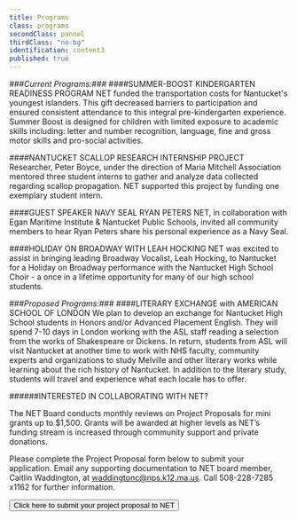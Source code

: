 ```yaml
---
title: Programs
class: programs
secondClass: pannel
thirdClass: "no-bg"
identification: content3
published: true
---
```


###_Current Programs:_###
####SUMMER-BOOST KINDERGARTEN READINESS PROGRAM
NET funded the transportation costs for Nantucket's youngest islanders. This gift decreased barriers to participation and ensured consistent attendance to this integral pre-kindergarten experience. Summer Boost is designed for children with limited exposure to academic skills including: letter and number recognition, language, fine and gross motor skills and pro-social activities. 

####NANTUCKET SCALLOP RESEARCH INTERNSHIP PROJECT
Researcher, Peter Boyce, under the direction of Maria Mitchell Association mentored three student interns to gather and analyze data collected regarding scallop propagation. NET supported this project by funding one exemplary student intern.   

####GUEST SPEAKER NAVY SEAL RYAN PETERS 
NET, in collaboration with Egan Maritime Institute & Nantucket Public Schools, invited all community members to hear Ryan Peters share his personal experience as a Navy Seal.  

####HOLIDAY ON BROADWAY WITH LEAH HOCKING
NET was excited to assist in bringing leading Broadway Vocalist, Leah Hocking, to Nantucket for a Holiday on Broadway performance with the Nantucket High School Choir - a once in a lifetime opportunity for many of our high school students.  

###_Proposed Programs:_###
####LITERARY EXCHANGE with AMERICAN SCHOOL OF LONDON
We plan to develop an exchange for Nantucket High School students in Honors and/or Advanced Placement English. They will spend 7-10 days in London working with the ASL staff reading a selection from the works of Shakespeare or Dickens.  In return, students from ASL will visit Nantucket at another time to work with NHS faculty, community experts and organizations to study Melville and other literary works while learning about the rich history of Nantucket.  In addition to the literary study, students will travel and experience what each locale has to offer.


######INTERESTED IN COLLABORATING WITH NET? 
 
The NET Board conducts monthly reviews on Project Proposals for mini grants up to $1,500. Grants will be awarded at higher levels as NET’s funding stream is increased through community support and private donations. 
 
Please complete the Project Proposal form below to submit your application. Email any supporting documentation to NET board member, Caitlin Waddington, at waddingtonc@nps.k12.ma.us. Call 508-228-7285 x1162 for further information.

<a href="/proposal-form.html"> <button id="form-link">Click here to submit your project proposal to NET</button></a>
